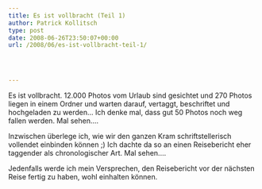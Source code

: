 ```yaml
---
title: Es ist vollbracht (Teil 1)
author: Patrick Kollitsch
type: post
date: 2008-06-26T23:50:07+00:00
url: /2008/06/es-ist-vollbracht-teil-1/




---
```

Es ist vollbracht. 12.000 Photos vom Urlaub sind gesichtet und 270 Photos liegen in einem Ordner und warten darauf, vertaggt, beschriftet und hochgeladen zu werden... Ich denke mal, dass gut 50 Photos noch weg fallen werden. Mal sehen....

Inzwischen &uuml;berlege ich, wie wir den ganzen Kram schriftstellerisch vollendet einbinden k&ouml;nnen ;) Ich dachte da so an einen Reisebericht eher taggender als chronologischer Art. Mal sehen....

Jedenfalls werde ich mein Versprechen, den Reisebericht vor der n&auml;chsten Reise fertig zu haben, wohl einhalten k&ouml;nnen.